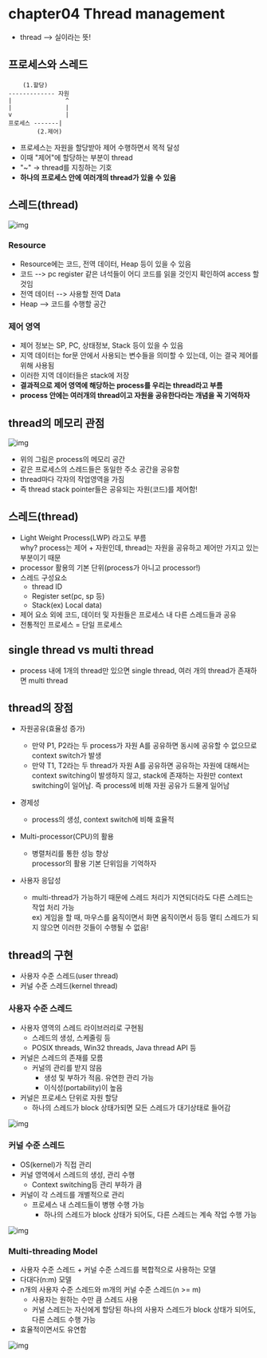 # chapter04 Thread management
- thread --> 실이라는 뜻!

## 프로세스와 스레드
~~~
    (1.할당)
------------- 자원       
|               ^
|               |
v               |
프로세스 -------|
        (2.제어)
~~~
- 프로세스는 자원을 할당받아 제어 수행하면서 목적 달성
- 이때 "제어"에 할당하는 부분이 thread
- "~" -> thread를 지칭하는 기호
- <b>하나의 프로세스 안에 여러개의 thread가 있을 수 있음</b>

## 스레드(thread)
![img](https://github.com/koni114/TIL/blob/master/Operating-System/img/os_7.JPG)

### Resource
- Resource에는 코드, 전역 데이터, Heap 등이 있을 수 있음
- 코드 --> pc register 같은 녀석들이 어디 코드를 읽을 것인지 확인하여 access 할 것임
- 전역 데이터 --> 사용할 전역 Data
- Heap --> 코드를 수행할 공간

### 제어 영역
- 제어 정보는 SP, PC, 상태정보, Stack 등이 있을 수 있음
- 지역 데이터는 for문 안에서 사용되는 변수들을 의미할 수 있는데, 이는 결국 제어를 위해 사용됨
- 이러한 지역 데이터들은 stack에 저장
- <b>결과적으로 제어 영역에 해당하는 process를 우리는 thread라고 부름</b>
- <b>process 안에는 여러개의 thread이고 자원을 공유한다라는 개념을 꼭 기억하자</b>

## thread의 메모리 관점
![img](https://github.com/koni114/TIL/blob/master/Operating-System/img/os_8.JPG)

- 위의 그림은 process의 메모리 공간
- 같은 프로세스의 스레드들은 동일한 주소 공간을 공유함
- thread마다 각자의 작업영역을 가짐
- 즉 thread stack pointer들은 공유되는 자원(코드)를 제어함!

## 스레드(thread)
- Light Weight Process(LWP) 라고도 부름  
  why? process는 제어 + 자원인데, thread는 자원을 공유하고 제어만 가지고 있는 부분이기 때문
- processor 활용의 기본 단위(process가 아니고 processor!)
- 스레드 구성요소
  - thread ID
  - Register set(pc, sp 등)
  - Stack(ex) Local data)
- 제어 요소 외에 코드, 데이터 및 자원들은 프로세스 내 다른 스레드들과 공유
- 전통적인 프로세스 = 단일 프로세스

## single thread vs multi thread
- process 내에 1개의 thread만 있으면 single thread, 여러 개의 thread가 존재하면 multi thread

## thread의 장점
- 자원공유(효율성 증가)
  - 만약 P1, P2라는 두 process가 자원 A를 공유하면 동시에 공유할 수 없으므로 context switch가 발생
  - 만약 T1, T2라는 두 thread가 자원 A를 공유하면 공유하는 자원에 대해서는 context switching이 발생하지 않고, stack에 존재하는 자원만 context switching이 일어남. 즉 process에 비해 자원 공유가 드물게 일어남 
 
- 경제성
  - process의 생성, context switch에 비해 효율적
- Multi-processor(CPU)의 활용
  - 병렬처리를 통한 성능 향상  
    processor의 활용 기본 단위임을 기억하자
- 사용자 응답성
  - multi-thread가 가능하기 때문에 스레드 처리가 지연되더라도 다른 스레드는 작업 처리 가능  
    ex) 게임을 할 때, 마우스를 움직이면서 화면 움직이면서 등등 멀티 스레드가 되지 않으면 이러한 것들이 수행될 수 없음!

## thread의 구현
- 사용자 수준 스레드(user thread)
- 커널 수준 스레드(kernel thread)

### 사용자 수준 스레드
- 사용자 영역의 스레드 라이브러리로 구현됨
  - 스레드의 생성, 스케줄링 등
  - POSIX threads, Win32 threads, Java thread API 등
- 커널은 스레드의 존재를 모름
  - 커널의 관리를 받지 않음
    - 생성 및 부하가 적음. 유연한 관리 가능
    - 이식성(portability)이 높음
- 커널은 프로세스 단위로 자원 할당
  - 하나의 스레드가 block 상태가되면 모든 스레드가 대기상태로 들어감

![img](https://github.com/koni114/TIL/blob/master/Operating-System/img/os_9.JPG)

### 커널 수준 스레드
- OS(kernel)가 직접 관리
- 커널 영역에서 스레드의 생성, 관리 수행 
  - Context switching등 관리 부하가 큼
- 커널이 각 스레드를 개별적으로 관리
  - 프로세스 내 스레드들이 병행 수행 가능
    - 하나의 스레드가 block 상태가 되어도, 다른 스레드는 계속 작업 수행 가능

![img](https://github.com/koni114/TIL/blob/master/Operating-System/img/os_10.JPG)

### Multi-threading Model
- 사용자 수준 스레드 + 커널 수준 스레드를 복합적으로 사용하는 모델
- 다대다(n:m) 모델
- n개의 사용자 수준 스레드와 m개의 커널 수준 스레드(n >= m)
  - 사용자는 원하는 수만 큼 스레드 사용
  - 커널 스레드는 자신에게 할당된 하나의 사용자 스레드가 block 상태가 되어도, 다른 스레드 수행 가능
- 효율적이면서도 유연함

![img](https://github.com/koni114/TIL/blob/master/Operating-System/img/os_11.JPG)























